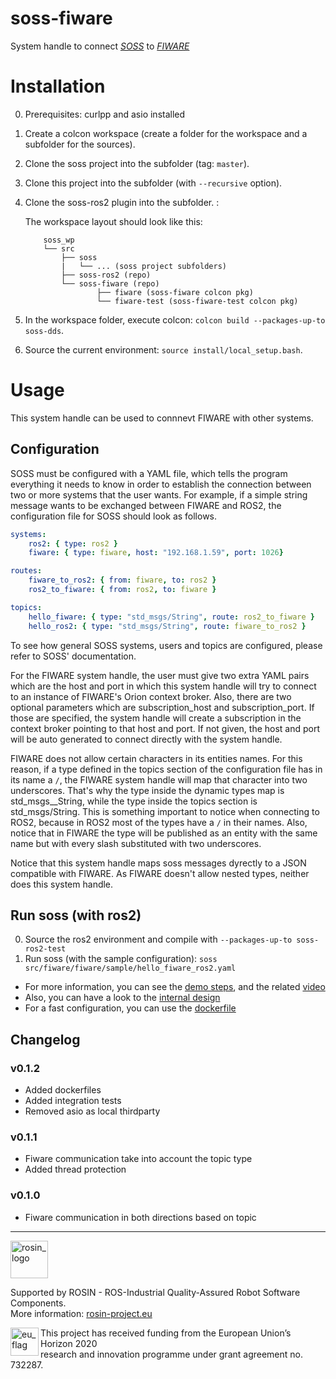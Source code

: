 soss-fiware
===========

System handle to connect [*SOSS*][soss] to [*FIWARE*][fiware]

Installation
============
0. Prerequisites: curlpp and asio installed
1. Create a colcon workspace (create a folder for the workspace and a subfolder for the sources).
2. Clone the soss project into the subfolder (tag: `master`).
3. Clone this project into the subfolder (with `--recursive` option).
4. Clone the soss-ros2 plugin into the subfolder. <!-- ToDo: Add link to soss-ros2 -->:

    The workspace layout should look like this:
    ```
        soss_wp
        └── src
            ├── soss
            |   └── ... (soss project subfolders)
            ├── soss-ros2 (repo)
            └── soss-fiware (repo)
                    ├── fiware (soss-fiware colcon pkg)
                    └── fiware-test (soss-fiware-test colcon pkg)
    ```

5. In the workspace folder, execute colcon: `colcon build --packages-up-to soss-dds`.
6. Source the current environment: `source install/local_setup.bash`.

Usage
=====
This system handle can be used to connnevt FIWARE with other systems.

Configuration
-------------
SOSS must be configured with a YAML file, which tells the program everything it needs to know in order to establish the connection between two or more systems that the user wants. 
For example, if a simple string message wants to be exchanged between FIWARE and ROS2, the configuration file for SOSS should look as follows.

```YAML
systems:
    ros2: { type: ros2 }
    fiware: { type: fiware, host: "192.168.1.59", port: 1026}

routes:
    fiware_to_ros2: { from: fiware, to: ros2 }
    ros2_to_fiware: { from: ros2, to: fiware }

topics:
    hello_fiware: { type: "std_msgs/String", route: ros2_to_fiware }
    hello_ros2: { type: "std_msgs/String", route: fiware_to_ros2 }
```

To see how general SOSS systems, users and topics are configured, please refer to SOSS' documentation.

For the FIWARE system handle, the user must give two extra YAML pairs which are the host and port in which this system handle will try to connect to an instance of FIWARE's Orion context broker. Also, there are two optional parameters which are subscription_host and subscription_port. If those are specified, the system handle will create a subscription in the context broker pointing to that host and port. If not given, the host and port will be auto generated to connect directly with the system handle.

FIWARE does not allow certain characters in its entities names. For this reason, if a type defined in the topics section of the configuration file has in its name a `/`, the FIWARE system handle will map that character into two underscores. That's why the type inside the dynamic types map is std_msgs__String, while the type inside the topics section is std_msgs/String. This is something important to notice when connecting to ROS2, because in ROS2 most of the types have a `/` in their names. Also, notice that in FIWARE the type will be published as an entity with the same name but with every slash substituted with two underscores.

Notice that this system handle maps soss messages dyrectly to a JSON compatible with FIWARE. As FIWARE doesn't allow nested types, neither does this system handle.

## Run soss (with ros2)
0. Source the ros2 environment and compile with `--packages-up-to soss-ros2-test`
1. Run soss (with the sample configuration): `soss src/fiware/fiware/sample/hello_fiware_ros2.yaml`

- For more information, you can see the [demo steps](fiware/sample/demo.md),
and the related [video](https://drive.google.com/open?id=1w90DAPkovjwj7673d5RfOINlAAc7kWb1)
- Also, you can have a look to the [internal design](fiware/doc/design.md)
- For a fast configuration, you can use the [dockerfile](Dockerfile)

## Changelog
### v0.1.2
- Added dockerfiles
- Added integration tests
- Removed asio as local thirdparty
### v0.1.1
- Fiware communication take into account the topic type
- Added thread protection
### v0.1.0
- Fiware communication in both directions based on topic

---

<!-- 
    ROSIN acknowledgement from the ROSIN press kit
    @ https://github.com/rosin-project/press_kit
-->

<a href="http://rosin-project.eu">
  <img src="http://rosin-project.eu/wp-content/uploads/rosin_ack_logo_wide.png" 
       alt="rosin_logo" height="60" >
</a>

Supported by ROSIN - ROS-Industrial Quality-Assured Robot Software Components.  
More information: <a href="http://rosin-project.eu">rosin-project.eu</a>

<img src="http://rosin-project.eu/wp-content/uploads/rosin_eu_flag.jpg" 
     alt="eu_flag" height="45" align="left" >  

This project has received funding from the European Union’s Horizon 2020  
research and innovation programme under grant agreement no. 732287. 


 [soss]: https://github.com/osrf/soss
 [fiware]: https://www.fiware.org/
